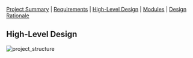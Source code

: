 [Project Summary](index.md) | [Requirements](requirements.md) | [High-Level Design](high_level_design.md) | [Modules](modules.md) |
[Design Rationale](design_rationale.md)

## High-Level Design
![project_structure](https://user-images.githubusercontent.com/24898162/95663810-2dc1f400-0b10-11eb-8895-3442f89bb910.png)